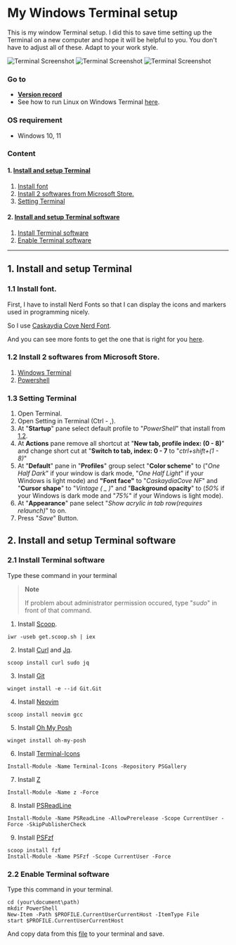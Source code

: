 # **My Windows Terminal setup**
This is my window Terminal setup.
I did this to save time setting up the Terminal on a new computer and hope it will be helpful to you.
You don't have to adjust all of these. Adapt to your work style.

![Terminal Screenshot](https://github.com/chinhchin/window-terminal-setup/blob/master/readme-assets/terminal%20screenshot%201.png?raw=true)
![Terminal Screenshot](https://github.com/chinhchin/window-terminal-setup/blob/master/readme-assets/terminal%20screenshot%202.png?raw=true)
![Terminal Screenshot](https://github.com/chinhchin/window-terminal-setup/blob/master/readme-assets/terminal%20screenshot%203.png?raw=true)

### **Go to**
- **[Version record](./version-record.json)**
- See how to run Linux on Windows Terminal [here](https://github.com/chinhchin/WSL-setup.git).

### **OS requirement**
- Windows 10, 11

### **Content**
#### 1. [Install and setup Terminal](./readme.md#1-install-and-setup-terminal)
1. [Install font](./readme.md#11-install-font)
2. [Install 2 softwares from Microsoft Store.](./readme.md#12-install-2-softwares-from-microsoft-store)
3. [Setting Terminal](./readme.md#13-setting-terminal)
#### 2. [Install and setup Terminal software](./readme.md#2-install-and-setup-terminal-software)
1. [Install Terminal software](./readme.md#21-install-terminal-software)
2. [Enable Terminal software](./readme.md#22-enable-terminal-software)

---

## **1. Install and setup Terminal**

### **1.1 Install font.**
First, I have to install Nerd Fonts so that I can display the icons and markers used in programming nicely.

So I use [Caskaydia Cove Nerd Font](https://github.com/ryanoasis/nerd-fonts/releases/download/v2.1.0/CascadiaCode.zip).

And you can see more fonts to get the one that is right for you [here](https://www.nerdfonts.com/).

### **1.2 Install 2 softwares from Microsoft Store.**
1. [Windows Terminal](https://www.microsoft.com/store/productId/9N0DX20HK701)
2. [Powershell](https://www.microsoft.com/store/productId/9MZ1SNWT0N5D)

### **1.3 Setting Terminal**
1. Open Terminal.
2. Open Setting in Terminal (Ctrl - ,).
3. At "**Startup**" pane select default profile to "*PowerShell*" that install from [1.2](./readme.md#12-install-2-softwares-from-microsoft-store).
4. At **Actions** pane remove all shortcut at "**New tab, profile index: (0 - 8)**" and change short cut at "**Switch to tab, index: 0 - 7** to "*ctrl+shift+(1 - 8)*"
5. At "**Default**" pane in "**Profiles**" group select "**Color scheme**" to ("*One Half Dark*" if your window is dark mode,  "*One Half Light*" if your Windows is light mode) and **"Font face"** to "*CaskaydiaCove NF*" and "**Cursor shape**" to  "*Vintage ( _ )*" and "**Background opacity**" to (*50%* if your Windows is dark mode and "*75%*" if your Windows is light mode).
6. At "**Appearance**" pane select "*Show acrylic in tab row(requires relaunch)*" to on.
7. Press "*Save*" Button.

## **2. Install and setup Terminal software**

### **2.1 Install Terminal software**

Type these command in your terminal

> **Note**
>
> If problem about administrator permission occured, type "*sudo*" in front of that command.

1. Install [Scoop](https://scoop.sh/).
```
iwr -useb get.scoop.sh | iex
```

2. Install [Curl](https://curl.se/) and [Jq](https://stedolan.github.io/jq/).
```
scoop install curl sudo jq
```

3. Install [Git](https://git-scm.com/) 
```
winget install -e --id Git.Git
```

4. Install [Neovim](https://neovim.io/)
```
scoop install neovim gcc
```

5. Install [Oh My Posh](https://ohmyposh.dev/)
```
winget install oh-my-posh
```

6. Install [Terminal-Icons](https://github.com/devblackops/Terminal-Icons)
```
Install-Module -Name Terminal-Icons -Repository PSGallery
```

7. Install [Z](https://www.powershellgallery.com/packages/z/)
```
Install-Module -Name z -Force
```

8. Install [PSReadLine](https://docs.microsoft.com/en-us/powershell/module/psreadline/)
```
Install-Module -Name PSReadLine -AllowPrerelease -Scope CurrentUser -Force -SkipPublisherCheck
```

9. Install [PSFzf](https://github.com/kelleyma49/PSFzf)
```
scoop install fzf
Install-Module -Name PSFzf -Scope CurrentUser -Force
```

### **2.2 Enable Terminal software**

Type this command in your terminal.
```
cd (your\document\path)
mkdir PowerShell
New-Item -Path $PROFILE.CurrentUserCurrentHost -ItemType File
start $PROFILE.CurrentUserCurrentHost
```

And copy data from this [file](Microsoft.PowerShell_profile.ps1) to your terminal and save.
